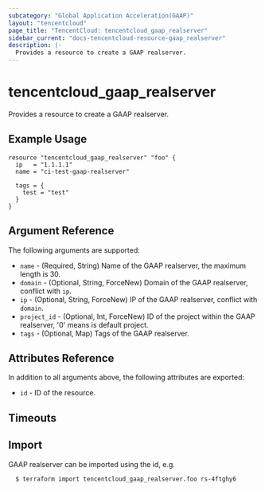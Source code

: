 ```yaml
---
subcategory: "Global Application Acceleration(GAAP)"
layout: "tencentcloud"
page_title: "TencentCloud: tencentcloud_gaap_realserver"
sidebar_current: "docs-tencentcloud-resource-gaap_realserver"
description: |-
  Provides a resource to create a GAAP realserver.
---
```


# tencentcloud_gaap_realserver

Provides a resource to create a GAAP realserver.

## Example Usage

```hcl
resource "tencentcloud_gaap_realserver" "foo" {
  ip   = "1.1.1.1"
  name = "ci-test-gaap-realserver"

  tags = {
    test = "test"
  }
}
```

## Argument Reference

The following arguments are supported:

* `name` - (Required, String) Name of the GAAP realserver, the maximum length is 30.
* `domain` - (Optional, String, ForceNew) Domain of the GAAP realserver, conflict with `ip`.
* `ip` - (Optional, String, ForceNew) IP of the GAAP realserver, conflict with `domain`.
* `project_id` - (Optional, Int, ForceNew) ID of the project within the GAAP realserver, '0' means is default project.
* `tags` - (Optional, Map) Tags of the GAAP realserver.

## Attributes Reference

In addition to all arguments above, the following attributes are exported:

* `id` - ID of the resource.



## Timeouts

<no value>


## Import

GAAP realserver can be imported using the id, e.g.

```
  $ terraform import tencentcloud_gaap_realserver.foo rs-4ftghy6
```

